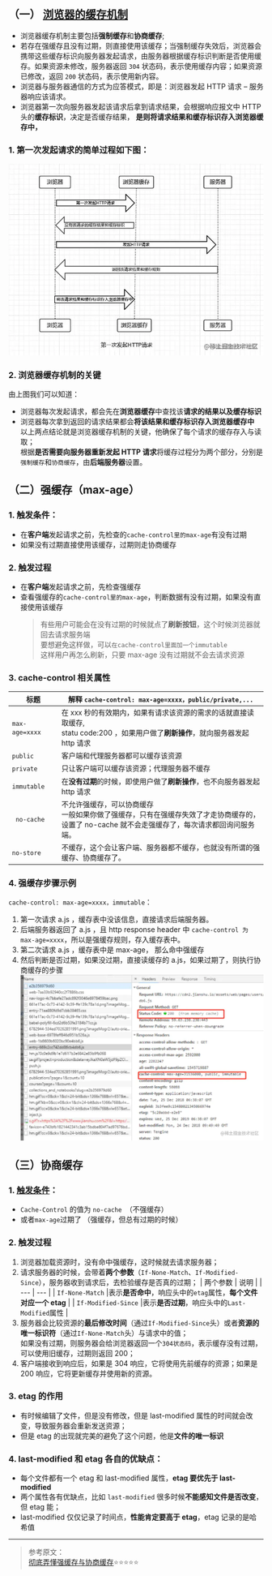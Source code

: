 ## （一） [浏览器的缓存机制](https://juejin.cn/post/7016593221815910408#heading-17)

- 浏览器缓存机制主要包括**强制缓存**和**协商缓存**;
- 若存在强缓存且没有过期，则直接使用该缓存；当强制缓存失效后，浏览器会携带这些缓存标识向服务器发起请求，由服务器根据缓存标识判断是否使用缓存。如果资源未修改，服务器返回 `304` 状态码，表示使用缓存内容；如果资源已修改，返回 `200` 状态码，表示使用新内容。
- 浏览器与服务器通信的方式为应答模式，即是：浏览器发起 HTTP 请求 – 服务器响应该请求。
- 浏览器第一次向服务器发起该请求后拿到请求结果，会根据响应报文中 HTTP 头的**缓存标识**，决定是否缓存结果， **是则将请求结果和缓存标识存入浏览器缓存中，**

### 1. 第一次发起请求的简单过程如下图：

![浏览器的缓存机制](./img/cache.png)

### 2. 浏览器缓存机制的关键

由上图我们可以知道：

- 浏览器每次发起请求，都会先在**浏览器缓存**中查找该**请求的结果以及缓存标识**
- 浏览器每次拿到返回的请求结果都会**将该结果和缓存标识存入浏览器缓存中**  
  以上两点结论就是浏览器缓存机制的关键，他确保了每个请求的缓存存入与读取；  
  根据**是否需要向服务器重新发起 HTTP 请求**将缓存过程分为两个部分，分别是`强制缓存`和`协商缓存`，由**后端服务器**设置。

## （二）强缓存（max-age）

### 1. 触发条件：

- 在**客户端**发起请求之前，先检查的`cache-control里的max-age`有没有过期
- 如果没有过期直接使用该缓存，过期则走协商缓存

### 2. 触发过程

- 在**客户端**发起请求之前，先检查强缓存
- 查看强缓存的`cache-control里的max-age`，判断数据有没有过期，如果没有直接使用该缓存
  > 有些用户可能会在没有过期的时候就点了**刷新按钮**，这个时候浏览器就回去请求服务端  
  > 要想避免这样做，可以`在cache-control里面加一个immutable`  
  > 这样用户再怎么刷新，只要 max-age 没有过期就不会去请求资源

### 3. cache-control 相关属性

| 标题            | 解释 `cache-control: max-age=xxxx，public/private,...`                                                                                               |
| --------------- | ---------------------------------------------------------------------------------------------------------------------------------------------------- |
| `max-age=xxxx ` | 在 xxx 秒的有效期内，如果有请求该资源的需求的话就直接读取缓存,<br>statu code:200 ，如果用户做了**刷新操作**，就向服务器发起 http 请求                |
| `public `       | 客户端和代理服务器都可以缓存该资源                                                                                                                   |
| `private`       | 只让客户端可以缓存该资源；代理服务器不缓存<br>                                                                                                       |
| `immutable`     | 在**没有过期**的时候，即使用户做了**刷新操作**，也不向服务器发起 http 请求                                                                           |
| ` no-cache`     | 不允许强缓存，可以协商缓存<br>一般如果你做了强缓存，只有在强缓存失效了才走协商缓存的，<br>设置了 no-cache 就不会走强缓存了，每次请求都回询问服务端。 |
| `no-store`      | 不缓存，这个会让客户端、服务器都不缓存，也就没有所谓的强缓存、协商缓存了。                                                                           |

### 4. 强缓存步骤示例

`cache-control: max-age=xxxx，immutable`：

1.  第一次请求 a.js ，缓存表中没该信息，直接请求后端服务器。
1.  后端服务器返回了 a.js ，且 http response header 中 `cache-control 为 max-age=xxxx`，所以是强缓存规则，存入缓存表中。
1.  第二次请求 a.js ，缓存表中是 max-age， 那么命中强缓存
1.  然后判断是否过期，如果没过期，直接读缓存的 a.js，如果过期了，则执行协商缓存的步骤
    ![alt text](./img/cache1.png)

## （三）协商缓存

### 1. [触发条件](https://juejin.cn/post/6844903763665240072)：

- `Cache-Control` 的值为 `no-cache `（不强缓存）
- 或者`max-age`过期了 （强缓存，但总有过期的时候）

### 2. 触发过程

1. 浏览器加载资源时，没有命中强缓存，这时候就去请求服务器；
2. 请求服务器的时候，会带着**两个参数**（`If-None-Match`、`If-Modified-Since`），服务器收到请求后，去检验缓存是否真的过期；
   | 两个参数 | 说明 |
   | --- | --- |
   | `If-None-Match` |表示**是否命中**，响应头中的`etag`属性，**每个文件对应一个 etag** |
   | `If-Modified-Since` |表示**是否过期**，响应头中的`Last-Modified`属性 |
3. 服务器会比较资源的**最后修改时间**（通过`If-Modified-Since`头）或者**资源的唯一标识符**（通过`If-None-Match`头）与请求中的值；  
   如果没有过期，则服务器会给浏览器返回一个`304状态码`，表示缓存没有过期，可以使用旧缓存，过期则返回 200；
4. 客户端接收到响应后，如果是 304 响应，它将使用先前缓存的资源；如果是 200 响应，它将更新缓存并使用新的资源。

### 3. etag 的作用

- 有时候编辑了文件，但是没有修改，但是 last-modified 属性的时间就会改变，导致服务器会重新发送资源；
- 但是 etag 的出现就完美的避免了这个问题，他是**文件的唯一标识**

### 4. last-modified 和 etag 各自的优缺点：

- 每个文件都有一个 etag 和 last-modified 属性，**etag 要优先于 last-modified**
- 两个属性各有优缺点，比如 `last-modified` 很多时候**不能感知文件是否改变**，但 etag 能；
- last-modified 仅仅记录了时间点，**性能肯定要高于 etag**，etag 记录的是哈希值

---

> 参考原文：  
> [彻底弄懂强缓存与协商缓存](https://www.jianshu.com/p/9c95db596df5)⭐⭐⭐⭐⭐
